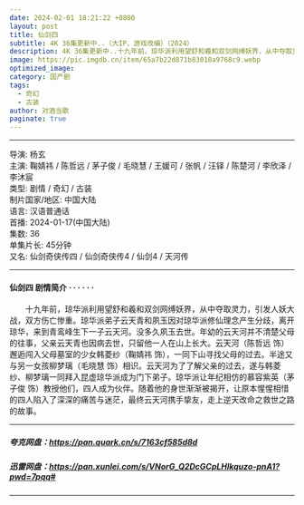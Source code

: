 ```yaml
---
date: 2024-02-01 18:21:22 +0800
layout: post
title: 仙剑四
subtitle: 4K 36集更新中..（大IP、游戏改编）（2024）
description: 4K 36集更新中..十九年前，琼华派利用望舒和羲和双剑网缚妖界，从中夺取灵力，引发人妖大战，双方伤亡惨重。琼华派弟子云天青和夙玉因对琼华派修仙理念产生分歧，离开琼华，来到青鸾峰生下一子云天河...
image: https://pic.imgdb.cn/item/65a7b22d871b83018a9768c9.webp
optimized_image: 
category: 国产剧
tags:
  - 奇幻
  - 古装
author: 对酒当歌
paginate: true
---
```


---

导演: 杨玄  
主演: 鞠婧祎 / 陈哲远 / 茅子俊 / 毛晓慧 / 王媛可 / 张帆 / 汪铎 / 陈楚河 / 李欣泽 / 李沐宸  
类型: 剧情 / 奇幻 / 古装  
制片国家/地区: 中国大陆  
语言: 汉语普通话  
首播: 2024-01-17(中国大陆)  
集数: 36  
单集片长: 45分钟  
又名: 仙剑奇侠传四 / 仙剑奇侠传4 / 仙剑4 / 天河传  

---

#### 仙剑四 剧情简介 · · · · · ·

　　十九年前，琼华派利用望舒和羲和双剑网缚妖界，从中夺取灵力，引发人妖大战，双方伤亡惨重。琼华派弟子云天青和夙玉因对琼华派修仙理念产生分歧，离开琼华，来到青鸾峰生下一子云天河。没多久夙玉去世。年幼的云天河并不清楚父母的往事，父亲云天青也因病去世，只留他一人在山上长大。云天河（陈哲远 饰）邂逅闯入父母墓室的少女韩菱纱（鞠婧祎 饰），一同下山寻找父母的过去。半途又与另一女孩柳梦璃（毛晓慧 饰）相识。云天河为了了解父亲的过去，遂与韩菱纱、柳梦璃一同拜入昆虚琼华派成为门下弟子。琼华派让年纪相仿的慕容紫英（茅子俊 饰）教授他们，四人成为伙伴。随着他的身世渐渐被揭开，让原本惺惺相惜的四人陷入了深深的痛苦与迷茫，最终云天河携手挚友，走上逆天改命之救世之路的故事。

---

##### 夸克网盘：<https://pan.quark.cn/s/7163cf585d8d>

##### 迅雷网盘：<https://pan.xunlei.com/s/VNorG_Q2DcGCpLHlkquzo-pnA1?pwd=7pqq#>

---
